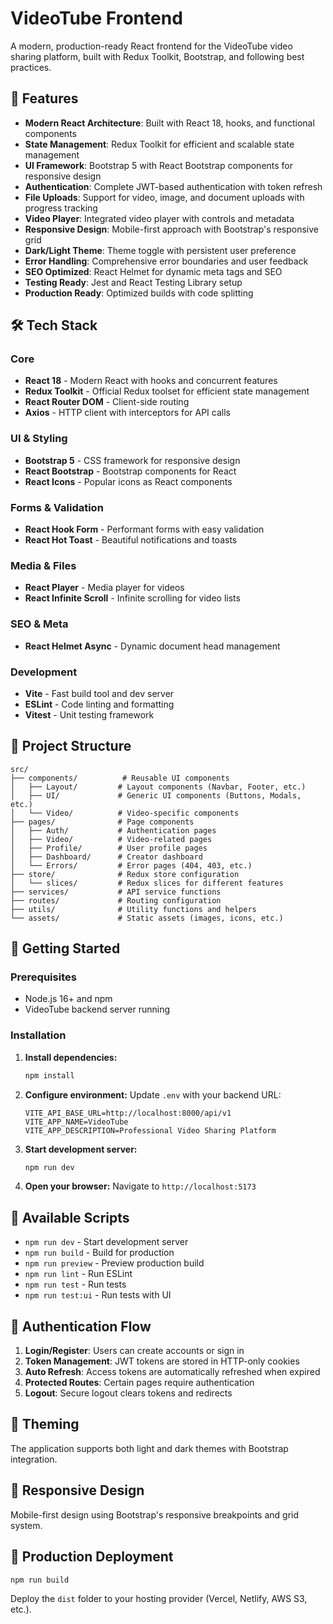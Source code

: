 # VideoTube Frontend

A modern, production-ready React frontend for the VideoTube video sharing platform, built with Redux Toolkit, Bootstrap, and following best practices.

## 🚀 Features

- **Modern React Architecture**: Built with React 18, hooks, and functional components
- **State Management**: Redux Toolkit for efficient and scalable state management
- **UI Framework**: Bootstrap 5 with React Bootstrap components for responsive design
- **Authentication**: Complete JWT-based authentication with token refresh
- **File Uploads**: Support for video, image, and document uploads with progress tracking
- **Video Player**: Integrated video player with controls and metadata
- **Responsive Design**: Mobile-first approach with Bootstrap's responsive grid
- **Dark/Light Theme**: Theme toggle with persistent user preference
- **Error Handling**: Comprehensive error boundaries and user feedback
- **SEO Optimized**: React Helmet for dynamic meta tags and SEO
- **Testing Ready**: Jest and React Testing Library setup
- **Production Ready**: Optimized builds with code splitting

## 🛠️ Tech Stack

### Core
- **React 18** - Modern React with hooks and concurrent features
- **Redux Toolkit** - Official Redux toolset for efficient state management
- **React Router DOM** - Client-side routing
- **Axios** - HTTP client with interceptors for API calls

### UI & Styling
- **Bootstrap 5** - CSS framework for responsive design
- **React Bootstrap** - Bootstrap components for React
- **React Icons** - Popular icons as React components

### Forms & Validation
- **React Hook Form** - Performant forms with easy validation
- **React Hot Toast** - Beautiful notifications and toasts

### Media & Files
- **React Player** - Media player for videos
- **React Infinite Scroll** - Infinite scrolling for video lists

### SEO & Meta
- **React Helmet Async** - Dynamic document head management

### Development
- **Vite** - Fast build tool and dev server
- **ESLint** - Code linting and formatting
- **Vitest** - Unit testing framework

## 📁 Project Structure

```
src/
├── components/          # Reusable UI components
│   ├── Layout/         # Layout components (Navbar, Footer, etc.)
│   ├── UI/             # Generic UI components (Buttons, Modals, etc.)
│   └── Video/          # Video-specific components
├── pages/              # Page components
│   ├── Auth/           # Authentication pages
│   ├── Video/          # Video-related pages
│   ├── Profile/        # User profile pages
│   ├── Dashboard/      # Creator dashboard
│   └── Errors/         # Error pages (404, 403, etc.)
├── store/              # Redux store configuration
│   └── slices/         # Redux slices for different features
├── services/           # API service functions
├── routes/             # Routing configuration
├── utils/              # Utility functions and helpers
└── assets/             # Static assets (images, icons, etc.)
```

## 🚀 Getting Started

### Prerequisites
- Node.js 16+ and npm
- VideoTube backend server running

### Installation

1. **Install dependencies:**
   ```bash
   npm install
   ```

2. **Configure environment:**
   Update `.env` with your backend URL:
   ```env
   VITE_API_BASE_URL=http://localhost:8000/api/v1
   VITE_APP_NAME=VideoTube
   VITE_APP_DESCRIPTION=Professional Video Sharing Platform
   ```

3. **Start development server:**
   ```bash
   npm run dev
   ```

4. **Open your browser:**
   Navigate to `http://localhost:5173`

## 📜 Available Scripts

- `npm run dev` - Start development server
- `npm run build` - Build for production
- `npm run preview` - Preview production build
- `npm run lint` - Run ESLint
- `npm run test` - Run tests
- `npm run test:ui` - Run tests with UI

## 🔐 Authentication Flow

1. **Login/Register**: Users can create accounts or sign in
2. **Token Management**: JWT tokens are stored in HTTP-only cookies
3. **Auto Refresh**: Access tokens are automatically refreshed when expired
4. **Protected Routes**: Certain pages require authentication
5. **Logout**: Secure logout clears tokens and redirects

## 🎨 Theming

The application supports both light and dark themes with Bootstrap integration.

## 📱 Responsive Design

Mobile-first design using Bootstrap's responsive breakpoints and grid system.

## 🚀 Production Deployment

```bash
npm run build
```

Deploy the `dist` folder to your hosting provider (Vercel, Netlify, AWS S3, etc.).
